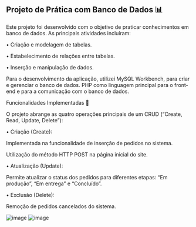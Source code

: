 ## Projeto de Prática com Banco de Dados 📊

Este projeto foi desenvolvido com o objetivo de praticar conhecimentos em banco de dados. As principais atividades incluíram:

• Criação e modelagem de tabelas.

• Estabelecimento de relações entre tabelas.

• Inserção e manipulação de dados.

Para o desenvolvimento da aplicação, utilizei
MySQL Workbench, para criar e gerenciar o banco de dados.
PHP como linguagem principal para o front-end e para a comunicação com o banco de dados.

Funcionalidades Implementadas 🔄

O projeto abrange as quatro operações principais de um CRUD (“Create, Read, Update, Delete”):

• Criação (Create):

Implementada na funcionalidade de inserção de pedidos no sistema.

Utilização do método HTTP POST na página inicial do site.

• Atualização (Update):

Permite atualizar o status dos pedidos para diferentes etapas: “Em produção”, “Em entrega” e “Concluído”.

• Exclusão (Delete):

Remoção de pedidos cancelados do sistema.

![image](https://github.com/user-attachments/assets/14d3e628-78d1-43b1-97e1-e71205d8f07b)
![image](https://github.com/user-attachments/assets/17de0fd9-1b9d-496f-867c-70f8780a65cf)
